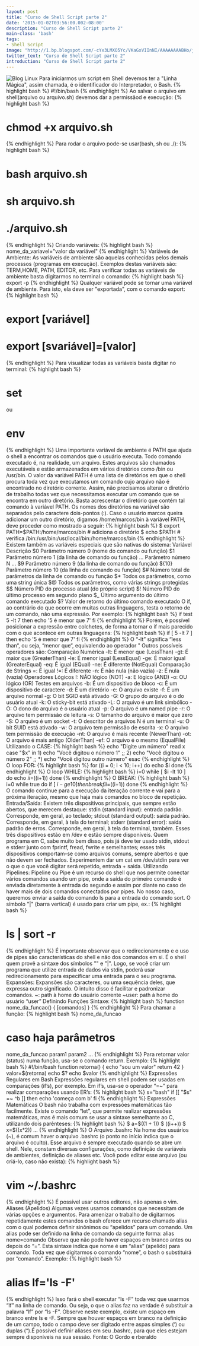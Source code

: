 ```yaml
---
layout: post
title: "Curso de Shell Script parte 2"
date: '2015-01-02T03:56:00.002-08:00'
description: "Curso de Shell Script parte 2"
main-class: 'bash'
tags:
- Shell Script
image: "http://1.bp.blogspot.com/-cYx3LMXO5Yc/VKaGxVIInNI/AAAAAAAABHo/jUGLHNh71pE/s72-c/icon175x175.png"
twitter_text: "Curso de Shell Script parte 2"
introduction: "Curso de Shell Script parte 2"
---
```

![Blog Linux](http://1.bp.blogspot.com/-cYx3LMXO5Yc/VKaGxVIInNI/AAAAAAAABHo/jUGLHNh71pE/s1600/icon175x175.png "Blog Linux")
Para iniciarmos um script em Shell devemos ter a "Linha Mágica", assim chamada, é o identificador
do Interpretador, o Bash.
{% highlight bash %}
#!/bin/bash
{% endhighlight %}
Ao salvar o arquivo em shell(arquivo ou arquivo.sh) devemos dar a permissãod e execução:
{% highlight bash %}
# chmod +x arquivo.sh
{% endhighlight %}
Para rodar o arquivo pode-se usar(bash, sh ou ./):
{% highlight bash %}
# bash arquivo.sh
# sh arquivo.sh
# ./arquivo.sh
{% endhighlight %}
Criando variáveis:
{% highlight bash %}
nome_da_variavel="valor da variável"
{% endhighlight %}
Variáveis de Ambiente:
As variáveis de ambiente são aquelas conhecidas pelos demais processos (programas em execução). Exemplos destas variáveis são: TERM,HOME, PATH, EDITOR, etc.
Para verificar todas as variáveis de ambiente basta digitarmos no terminal o comando:
{% highlight bash %}
export -p
{% endhighlight %}
Qualquer variável pode se tornar uma variável de ambiente. Para isto, ela deve ser "exportada", com o comando export:
{% highlight bash %}
# export [variável]
# export [svariável]=[valor]
{% endhighlight %}
Para visualizar todas as variáveis basta digitar no terminal:
{% highlight bash %}
# set
ou 
# env
{% endhighlight %}
Uma importante variável de ambiente é PATH que ajuda o shell a encontrar os comandos que o usuário executa. Todo comando executado é, na realidade, um arquivo. Estes arquivos são chamados executáveis e estão armazenados em vários diretórios como /bin ou /usr/bin. O valor da variável PATH é uma lista de diretórios em que o shell procura toda vez que executamos um comando cujo arquivo não é encontrado no diretório corrente. Assim, não precisamos alterar o diretório de trabalho todas vez que necessitamos executar um comando que se encontra em outro diretório. Basta acrescentar o diretório que contém tal comando à variável PATH. Os nomes dos diretórios na variável são separados pelo caractere dois-pontos (:).
Caso o usuário marcos queira adicionar um outro diretório, digamos /home/marcos/bin à variável PATH, deve proceder como mostrado a seguir:
{% highlight bash %}
$ export PATH=$PATH:/home/marcos/bin   # adiciona o diretório
$ echo $PATH                         # verifica
/bin:/usr/bin:/usr/local/bin:/home/marcos/bin
{% endhighlight %}
Existem também as variáveis especiais que são nativas do sistema:
Variável Descrição   $0 Parâmetro número 0 (nome do comando ou função)  $1 Parâmetro número 1 (da linha de comando ou função)  … Parâmetro número N …  $9 Parâmetro número 9 (da linha de comando ou função)  ${10} Parâmetro número 10 (da linha de comando ou função)  $# Número total de parâmetros da linha de comando ou função  $* Todos os parâmetros, como uma string única  $@ Todos os parâmetros, como várias strings protegidas  $$ Número PID do processo atual (do próprio script)  $! Número PID do último processo em segundo plano  $_ Último argumento do último comando executado  $? Valor de retorno do último comando executado
O if, ao contrário do que ocorre em muitas outras linguagens, testa o retorno de um comando, não uma expressão.
Por exemplo:
{% highlight bash %}
if test 5 -lt 7
then
echo '5 é menor que 7'
fi
{% endhighlight %}
Porém, é possível posicionar a expressão entre colchetes, de forma a tornar o if mais parecido com o que acontece em outras linguagens:
{% highlight bash %}
if [ 5 -lt 7 ]
then
echo '5 é menor que 7'
fi
{% endhighlight %}
O “-lt” significa “less than“, ou seja, “menor que“, equivalendo ao operador "
Outros possíveis operadores são:
Comparação Numérica
-lt: É menor que (LessThan)
-gt: É maior que (GreaterThan)
-le: É menor igual (LessEqual)
-ge: É maior igual (GreaterEqual)
-eq: É igual (EQual)
-ne: É diferente (NotEqual)
Comparação de Strings
=: É igual
!=: É diferente
-n: É não nula (não vazia)
-z: É nula (vazia)
Operadores Lógicos
!: NÃO lógico (NOT)
-a: E lógico (AND)
-o: OU lógico (OR)
Testes em arquivos
-b: É um dispositivo de bloco
-c: É um dispositivo de caractere
-d: É um diretório
-e: O arquivo existe
-f: É um arquivo normal
-g: O bit SGID está ativado
-G: O grupo do arquivo é o do usuário atual
-k: O sticky-bit está ativado
-L: O arquivo é um link simbólico
-O: O dono do arquivo é o usuário atual
-p: O arquivo é um named pipe
-r: O arquivo tem permissão de leitura
-s: O tamanho do arquivo é maior que zero
-S: O arquivo é um socket
-t: O descritor de arquivos N é um terminal
-u: O bit SUID está ativado
-w: O arquivo tem permissão de escrita
-x: O arquivo tem permissão de execução
-nt: O arquivo é mais recente (NewerThan)
-ot: O arquivo é mais antigo (OlderThan)
-ef: O arquivo é o mesmo (EqualFile)
Utilizando o CASE:
{% highlight bash %}
echo "Digite um número"
read x
case "$x" in 
1)
echo "Você digitou o número 1"
;;
2)
echo "Você digitou o número 2"
;;
*)
echo "Você digitou outro número"
esac
{% endhighlight %}
O loop FOR:
{% highlight bash %}
for ((i = 0; i < 10; i++) do     echo $i done
{% endhighlight %}
O loop WHILE:
{% highlight bash %}
i=0
while [ $i -lt 10 ]
do
echo $i
i=$((i+1))
done
{% endhighlight %}
O BREAK:
{% highlight bash %}
i=0
while true
do
if [ $i -ge 10 ]
then
break
fi
i=$((i+1))
done
{% endhighlight %}
O comando continue para a execução da iteração corrente e vai para a próxima iteração, mesmo que haja mais comandos no bloco de repetição.
Entrada/Saída:
Existem três dispositivos principais, que sempre estão abertos, que merecem destaque:
stdin (standard input): entrada padrão. Corresponde, em geral, ao teclado;
stdout (standard output): saída padrão. Corresponde, em geral, à tela do terminal;
stderr (standard error): saída padrão de erros. Corresponde, em geral, à tela do terminal, também.
Esses três dispositivos estão em /dev e estão sempre disponíveis. Quem programa em C, sabe muito bem disso, pois já deve ter usado stdin, stdout e stderr junto com fprintf, fread, fwrite e semelhantes; esses três dispositivos comportam-se como arquivos comuns, sempre abertos e que não devem ser fechados.
Experimentem dar um cat em /dev/stdin para ver o que o que você digitar será repetido, entrada + saida.
Utilizando Pipelines:
Pipeline ou Pipe é um recurso do shell que nos permite conectar vários comandos usando um pipe, onde a saída do primeiro comando é enviada diretamente à entrada do segundo e assim por diante no caso de haver mais de dois comandos conectados por pipes.
No nosso caso, queremos enviar a saída do comando ls para a entrada do comando sort. O símbolo "|" (barra vertical) é usado para criar um pipe, ex.:
{% highlight bash %}
# ls | sort -r 
{% endhighlight %}
É importante observar que o redirecionamento e o uso de pipes são características do shell e não dos comandos em si. É o shell quem provê a sintaxe dos símbolos "" e "|". Logo, se você criar um programa que utilize entrada de dados via stdin, poderá usar redirecionamento para especificar uma entrada para o seu programa.
Expansões:
Expansões são caracteres, ou uma sequência deles, que expressa outro significado. O intuito disso é facilitar e padronizar comandos.
~: path à home do usuário corrente
~user: path à home do usuário “user”
Definindo Funções
Sintaxe:
{% highlight bash %}
function nome_da_funcao()
{
[comandos]
}
{% endhighlight %}
Para chamar a função:
{% highlight bash %}
nome_da_funcao
# caso haja parâmetros
nome_da_funcao param1 param2 ...
{% endhighlight %}
Para retornar valor (status) numa função, usa-se o comando return.
Exemplo:
{% highlight bash %}
#!/bin/bash
function retorna()
{
echo "sou um valor"
return 42
}
valor=$(retorna)
echo $?
echo $valor
{% endhighlight %}
Expressões Regulares em Bash
Expressões regulares em shell podem ser usadas em comparações (if’s), por exemplo. Em if’s, usa-se o operador “=~” para realizar comparações usando ER’s:
{% highlight bash %}
s="bash"
if [[ "$s" =~ ^b ]]
then
echo 'começa com b'
fi
{% endhighlight %}
Expressões Matemáticas
O bash não trabalha com expressões matemáticas tão facilmente. Existe o comando “let”, que permite realizar expressões matemáticas, mas é mais comum se usar a sintaxe semelhante ao C, utilizando dois parênteses:
{% highlight bash %}
$ a=$((1 + 1))
$ ((i++))
$ x=$((x*2))
...
{% endhighlight %}
O Arquivo .bashrc
Na home dos usuários (~), é comum haver o arquivo .bashrc (o ponto no início indica que o arquivo é oculto). Esse arquivo é sempre executado quando se abre um shell. Nele, constam diversas configurações, como definição de variáveis de ambientes, definição de aliases etc. Você pode editar esse arquivo (ou criá-lo, caso não exista):
{% highlight bash %}
# vim ~/.bashrc
{% endhighlight %}
É possível usar outros editores, não apenas o vim.
Aliases (Apelidos)
Algumas vezes usamos comandos que necessitam de várias opções e argumentos. Para amenizar o trabalho de digitarmos repetidamente estes comandos o bash oferece um recurso chamado alias com o qual podemos definir sinônimos ou “apelidos” para um comando. Um alias pode ser definido na linha de comando da seguinte forma:
alias nome=comando
Observe que não pode haver espaços em branco antes ou depois do “=”.
Esta sintaxe indica que nome é um “alias” (apelido) para comando. Toda vez que digitarmos o comando “nome”, o bash o substituirá por “comando”.
Exemplo:
{% highlight bash %}
# alias lf='ls -F'
{% endhighlight %}
Isso fará o shell executar “ls -F” toda vez que usarmos “lf” na linha de comando. Ou seja, o que o alias faz na verdade é substituir a palavra “lf” por “ls -F”. Observe neste exemplo, existe um espaço em branco entre ls e -F. Sempre que houver espaços em branco na definição de um campo, todo o campo deve ser digitado entre aspas simples (‘) ou duplas (“).É possível definir aliases em seu .bashrc, para que eles estejam sempre disponíveis na sua sessão.
Fonte: O Gordo e rberaldo
